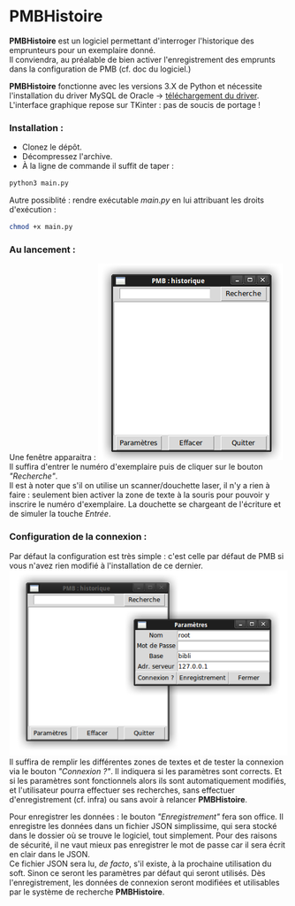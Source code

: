 # PMBHistoire
__PMBHistoire__ est un logiciel permettant d'interroger l'historique des emprunteurs pour un exemplaire donné.<br/>
Il conviendra, au préalable de bien activer l'enregistrement des emprunts dans la configuration de PMB (cf. doc du logiciel.)

__PMBHistoire__ fonctionne avec les versions 3.X de Python et nécessite l'installation du driver MySQL de Oracle -> [téléchargement du driver](https://dev.mysql.com/downloads/connector/python/). <br/>
L'interface graphique repose sur TKinter : pas de soucis de portage !
### Installation :
- Clonez le dépôt.
- Décompressez l'archive.<br/>
- À la ligne de commande il suffit de taper :
```bash
python3 main.py
```
Autre possiblité : rendre exécutable _main.py_ en lui attribuant les droits d'exécution :
```bash
chmod +x main.py
```

### Au lancement :
Une fenêtre apparaitra :
![Au lancement](.img/img1.png "Fenêtre de recherche")<br/>
Il suffira d'entrer le numéro d'exemplaire puis de cliquer sur le bouton _"Recherche"_. <br/>Il est à noter que s'il on utilise un scanner/douchette laser, il n'y a rien à faire : seulement bien activer la zone de texte à la souris pour pouvoir y inscrire le numéro d'exemplaire. La douchette se chargeant de l'écriture et de simuler la touche _Entrée_.

### Configuration de la connexion :
Par défaut la configuration est très simple : c'est celle par défaut de PMB si vous n'avez rien modifié à l'installation de ce dernier.
![Fenêtre de paramètrage.](.img/img2.png)
Il suffira de remplir les différentes zones de textes et de tester la connexion via le bouton _"Connexion ?"_. Il indiquera si les paramètres sont corrects. Et si les paramètres sont fonctionnels alors ils sont automatiquement modifiés, et l'utilisateur pourra effectuer ses recherches, sans effectuer d'enregistrement (cf. infra) ou sans avoir à relancer __PMBHistoire__.


Pour enregistrer les données : le bouton _"Enregistrement"_ fera son office. Il enregistre les données dans un fichier JSON simplissime, qui sera stocké dans le dossier où se trouve le logiciel, tout simplement. Pour des raisons de sécurité, il ne vaut mieux pas enregistrer le mot de passe car il sera écrit en clair dans le JSON.<br/>
Ce fichier JSON sera lu, _de facto_, s'il existe, à la prochaine utilisation du soft. Sinon ce seront les paramètres par défaut qui seront utilisés. Dès l'enregistrement, les données de connexion seront modifiées et utilisables par le système de recherche __PMBHistoire__.
